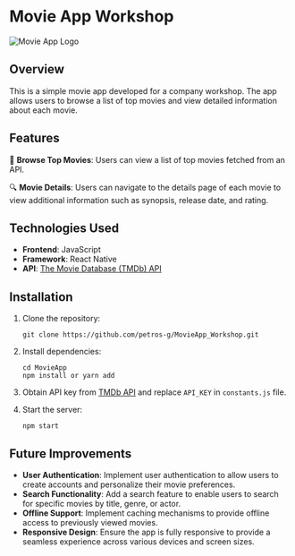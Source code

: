 
# Movie App Workshop
![Movie App Logo](https://images.unsplash.com/photo-1489599849927-2ee91cede3ba?q=80&w=2070&auto=format&fit=crop&ixlib=rb-4.0.3&ixid=M3wxMjA3fDB8MHxwaG90by1wYWdlfHx8fGVufDB8fHx8fA%3D%3D)


## Overview

This is a simple movie app developed for a company workshop. The app allows users to browse a list of top movies and view detailed information about each movie.

## Features

🎥 **Browse Top Movies**: Users can view a list of top movies fetched from an API.

🔍 **Movie Details**: Users can navigate to the details page of each movie to view additional information such as synopsis, release date, and rating.

## Technologies Used

- **Frontend**: JavaScript
- **Framework**: React Native
- **API**: [The Movie Database (TMDb) API](https://www.themoviedb.org/documentation/api)

## Installation

1. Clone the repository:

   ```
   git clone https://github.com/petros-g/MovieApp_Workshop.git
   ```

2. Install dependencies:

   ```
   cd MovieApp
   npm install or yarn add
   ```

3. Obtain API key from [TMDb API](https://www.themoviedb.org/documentation/api) and replace `API_KEY` in `constants.js` file.

4. Start the server:

   ```
   npm start
   ```

## Future Improvements

- **User Authentication**: Implement user authentication to allow users to create accounts and personalize their movie preferences.
- **Search Functionality**: Add a search feature to enable users to search for specific movies by title, genre, or actor.
- **Offline Support**: Implement caching mechanisms to provide offline access to previously viewed movies.
- **Responsive Design**: Ensure the app is fully responsive to provide a seamless experience across various devices and screen sizes.


